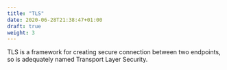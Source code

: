 ```yaml
---
title: "TLS"
date: 2020-06-28T21:38:47+01:00
draft: true
weight: 3
---
```



TLS is a framework for creating secure connection between two endpoints, so is adequately named Transport Layer Security.
